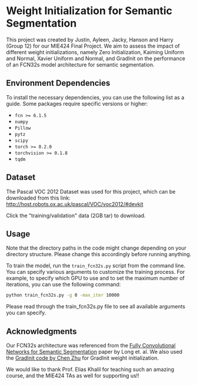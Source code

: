 # Weight Initialization for Semantic Segmentation

This project was created by Justin, Ayleen, Jacky, Hanson and Harry (Group 12) for our MIE424 Final Project. We aim to assess the impact of different weight initializations, namely Zero Initialization, Kaiming Uniform and Normal, Xavier Uniform and Normal, and GradInit on the performance of an FCN32s model architecture for semantic segmentation.

## Environment Dependencies
To install the necessary dependencies, you can use the following list as a guide. Some packages require specific versions or higher:

- `fcn >= 6.1.5`
- `numpy`
- `Pillow`
- `pytz`
- `scipy`
- `torch >= 0.2.0`
- `torchvision >= 0.1.8`
- `tqdm`

## Dataset 
The Pascal VOC 2012 Dataset was used for this project, which can be downloaded from this link: http://host.robots.ox.ac.uk/pascal/VOC/voc2012/#devkit

Click the "training/validation" data (2GB tar) to download.

## Usage
Note that the directory paths in the code might change depending on your directory structure. Please change this accordingly before running anything.

To train the model, run the `train_fcn32s.py` script from the command line. You can specify various arguments to customize the training process. For example, to specify which GPU to use and to set the maximum number of iterations, you can use the following command:

```bash
python train_fcn32s.py -g 0 -max_iter 10000
```

Please read through the train_fcn32s.py file to see all available arguments you can specify.

## Acknowledgments
Our FCN32s architecture was referenced from the [Fully Convolutional Networks for Semantic Segmentation](https://www.cv-foundation.org/openaccess/content_cvpr_2015/papers/Long_Fully_Convolutional_Networks_2015_CVPR_paper.pdf) paper by Long et. al. We also used the [GradInit code by Chen Zhu](https://github.com/zhuchen03/gradinit) for GradInit weight initialization.

We would like to thank Prof. Elias Khalil for teaching such an amazing course, and the MIE424 TAs as well for supporting us!!
